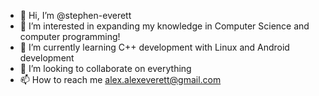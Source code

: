 - 👋 Hi, I’m @stephen-everett
- 👀 I’m interested in expanding my knowledge in Computer Science and computer programming!
- 🌱 I’m currently learning C++ development with Linux and Android development
- 💞️ I’m looking to collaborate on everything
- 📫 How to reach me alex.alexeverett@gmail.com

<!---
stephen-everett/stephen-everett is a ✨ special ✨ repository because its `README.md` (this file) appears on your GitHub profile.
You can click the Preview link to take a look at your changes.
--->

